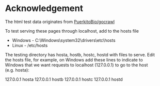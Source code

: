# Acknowledgement
The html test data originates from [PuerkitoBio/gocrawl](https://github.com/PuerkitoBio/gocrawl)

To test serving these pages through localhost, add to the hosts file
* Windows - C:\Windows\system32\drivers\etc\hosts
* Linux - /etc/hosts

The testing directory has hosta, hostb, hostc, hostd with files to serve.
Edit the hosts file, for example, on Windows add these lines to indicate to Windows
that we want requests to localhost (127.0.0.1) to go to the host (e.g. hosta):

127.0.0.1	hosta
127.0.0.1	hostb
127.0.0.1	hostc
127.0.0.1	hostd
